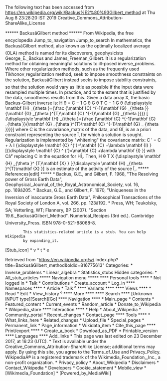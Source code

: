 The following text has been accessed from https://en.wikipedia.org/wiki/Backus%E2%80%93Gilbert_method at Thu Aug 8 23:28:20 IST 2019
Creative_Commons_Attribution-ShareAlike_License




















****** BackusâGilbert method ******
From Wikipedia, the free encyclopedia
Jump_to_navigation Jump_to_search
In mathematics, the BackusâGilbert method, also known as the optimally
localized average (OLA) method is named for its discoverers, geophysicists
George_E._Backus and James_Freeman_Gilbert. It is a regularization method for
obtaining meaningful solutions to ill-posed inverse_problems. Where other
regularization methods, such as the frequently used Tikhonov_regularization
method, seek to impose smoothness constraints on the solution, BackusâGilbert
instead seeks to impose stability constraints, so that the solution would vary
as little as possible if the input data were resampled multiple times. In
practice, and to the extent that is justified by the data, smoothness results
from this.
Given a data array X, the basic Backus-Gilbert inverse is:
           H   &#x03B8;   =      C   &#x2212; 1     G   &#x03B8;       G
      &#x03B8;   T     C   &#x2212; 1     G   &#x03B8;        {\displaystyle
      \mathbf {H} _{\theta }={\frac {\mathbf {C} ^{-1}\mathbf {G} _{\theta }}
      {\mathbf {G} _{\theta }^{T}\mathbf {C} ^{-1}\mathbf {G} _{\theta }}}}  [
      {\displaystyle \mathbf {H} _{\theta }={\frac {\mathbf {C} ^{-1}\mathbf
      {G} _{\theta }}{\mathbf {G} _{\theta }^{T}\mathbf {C} ^{-1}\mathbf {G} _
      {\theta }}}}]
where C is the covariance_matrix of the data, and GÎ¸ is an a priori constraint
representing the source Î¸ for which a solution is sought. Regularization is
implemented by "whitening" the covariance matrix:
           C     &#x2032;    =  C  + &#x03BB;  I    {\displaystyle \mathbf {C}
      ^{'}=\mathbf {C} +\lambda \mathbf {I} }  [{\displaystyle \mathbf {C} ^
      {'}=\mathbf {C} +\lambda \mathbf {I} }]
with Câ² replacing C in the equation for HÎ¸. Then,
           H   &#x03B8;   T    X    {\displaystyle \mathbf {H} _{\theta }^
      {T}\mathbf {X} }  [{\displaystyle \mathbf {H} _{\theta }^{T}\mathbf {X}
      }]
is an estimate of the activity of the source Î¸.
***** References[edit] *****
    * Backus, G.E., and Gilbert, F. 1968, "The Resolving power of Gross Earth
      Data", Geophysical_Journal_of_the_Royal_Astronomical_Society, vol. 16,
      pp. 169â205.
    * Backus, G.E., and Gilbert, F. 1970, "Uniqueness in the Inversion of
      inaccurate Gross Earth Data", Philosophical Transactions of the Royal
      Society of London A, vol. 266, pp. 123â192.
    * Press, WH; Teukolsky, SA; Vetterling, WT; Flannery, BP (2007). "Section
      19.6._BackusâGilbert_Method". Numerical_Recipes (3rd ed.). Cambridge
      University_Press. ISBN 978-0-521-88068-8.

            This statistics-related article is a stub. You can help Wikipedia
            by expanding_it.
[Stub_icon]     * v
                * t
                * e

Retrieved from "https://en.wikipedia.org/w/
index.php?title=BackusâGilbert_method&oldid=816775613"
Categories:
    * Inverse_problems
    * Linear_algebra
    * Statistics_stubs
Hidden categories:
    * All_stub_articles
***** Navigation menu *****
**** Personal tools ****
    * Not logged in
    * Talk
    * Contributions
    * Create_account
    * Log_in
**** Namespaces ****
    * Article
    * Talk
⁰
**** Variants ****
**** Views ****
    * Read
    * Edit
    * View_history
⁰
**** More ****
**** Search ****
[Unknown INPUT type][Search][Go]
**** Navigation ****
    * Main_page
    * Contents
    * Featured_content
    * Current_events
    * Random_article
    * Donate_to_Wikipedia
    * Wikipedia_store
**** Interaction ****
    * Help
    * About_Wikipedia
    * Community_portal
    * Recent_changes
    * Contact_page
**** Tools ****
    * What_links_here
    * Related_changes
    * Upload_file
    * Special_pages
    * Permanent_link
    * Page_information
    * Wikidata_item
    * Cite_this_page
**** Print/export ****
    * Create_a_book
    * Download_as_PDF
    * Printable_version
**** Languages ****
Add_links
    * This page was last edited on 23 December 2017, at 16:23 (UTC).
    * Text is available under the Creative_Commons_Attribution-ShareAlike
      License; additional terms may apply. By using this site, you agree to the
      Terms_of_Use and Privacy_Policy. WikipediaÂ® is a registered trademark of
      the Wikimedia_Foundation,_Inc., a non-profit organization.
    * Privacy_policy
    * About_Wikipedia
    * Disclaimers
    * Contact_Wikipedia
    * Developers
    * Cookie_statement
    * Mobile_view
    * [Wikimedia_Foundation]
    * [Powered_by_MediaWiki]
